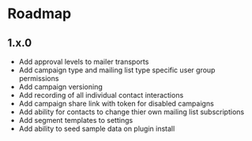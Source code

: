 # Roadmap

## 1.x.0
- Add approval levels to mailer transports
- Add campaign type and mailing list type specific user group permissions
- Add campaign versioning
- Add recording of all individual contact interactions
- Add campaign share link with token for disabled campaigns
- Add ability for contacts to change thier own mailing list subscriptions 
- Add segment templates to settings
- Add ability to seed sample data on plugin install